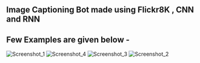 ## Image Captioning Bot made using Flickr8K , CNN and RNN
## Few Examples are given below - 
![Screenshot_1](https://user-images.githubusercontent.com/55736716/123520151-f9598c80-d6cc-11eb-99f9-e86dbb046389.jpg)
![Screenshot_4](https://user-images.githubusercontent.com/55736716/123520154-fb235000-d6cc-11eb-9c8b-6d80447e2b59.jpg)
![Screenshot_3](https://user-images.githubusercontent.com/55736716/123520155-fbbbe680-d6cc-11eb-8d14-cb27c0b006ea.jpg)
![Screenshot_2](https://user-images.githubusercontent.com/55736716/123520157-fc547d00-d6cc-11eb-86ba-6fae21e13169.jpg)

